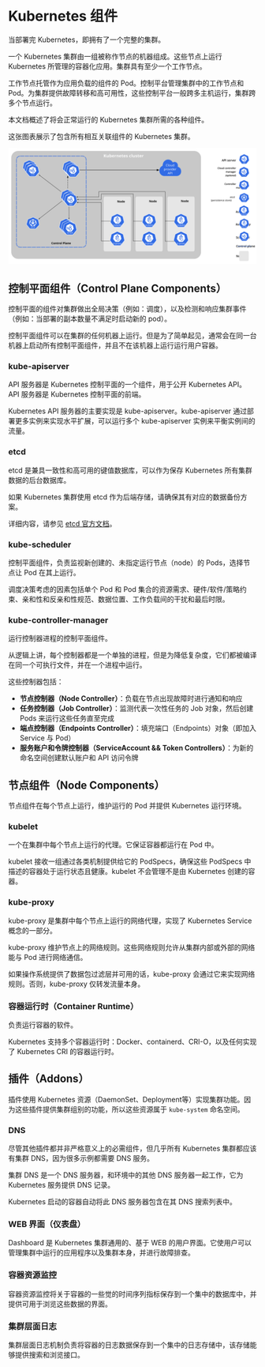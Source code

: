 # Kubernetes 组件

当部署完 Kubernetes，即拥有了一个完整的集群。

一个 Kubernetes 集群由一组被称作节点的机器组成。这些节点上运行 Kubernetes 所管理的容器化应用。集群具有至少一个工作节点。

工作节点托管作为应用负载的组件的 Pod。控制平台管理集群中的工作节点和 Pod。为集群提供故障转移和高可用性，这些控制平台一般跨多主机运行，集群跨多个节点运行。

本文档概述了将会正常运行的 Kubernetes 集群所需的各种组件。

这张图表展示了包含所有相互关联组件的 Kubernetes 集群。

![](../../.gitbook/assets/components-of-kubernetes.svg)

## 控制平面组件（Control Plane Components）

控制平面的组件对集群做出全局决策（例如：调度），以及检测和响应集群事件（例如：当部署的副本数量不满足时启动新的 pod）。

控制平面组件可以在集群的任何机器上运行。但是为了简单起见，通常会在同一台机器上启动所有控制平面组件，并且不在该机器上运行运行用户容器。

### kube-apiserver

API 服务器是 Kubernetes 控制平面的一个组件，用于公开 Kubernetes API。API 服务器是 Kubernetes 控制平面的前端。

Kubernetes API 服务器的主要实现是 kube-apiserver。kube-apiserver 通过部署更多实例来实现水平扩展，可以运行多个 kube-apiserver 实例来平衡实例间的流量。

### etcd

etcd 是兼具一致性和高可用的键值数据库，可以作为保存 Kubernetes 所有集群数据的后台数据库。

如果 Kubernetes 集群使用 etcd 作为后端存储，请确保其有对应的数据备份方案。

详细内容，请参见 [etcd 官方文档](https://etcd.io/docs/)。

### kube-scheduler

控制平面组件，负责监视新创建的、未指定运行节点（node）的 Pods，选择节点让 Pod 在其上运行。

调度决策考虑的因素包括单个 Pod 和 Pod 集合的资源需求、硬件/软件/策略约束、亲和性和反亲和性规范、数据位置、工作负载间的干扰和最后时限。

### kube-controller-manager

运行控制器进程的控制平面组件。

从逻辑上讲，每个控制器都是一个单独的进程，但是为降低复杂度，它们都被编译在同一个可执行文件，并在一个进程中运行。

这些控制器包括：

* **节点控制器（Node Controller）**：负载在节点出现故障时进行通知和响应
* **任务控制器（Job Controller）**：监测代表一次性任务的 Job 对象，然后创建 Pods 来运行这些任务直至完成
* **端点控制器（Endpoints Controller）**：填充端口（Endpoints）对象（即加入 Service 与 Pod）
* **服务账户和令牌控制器（ServiceAccount && Token Controllers）**：为新的命名空间创建默认账户和 API 访问令牌

## 节点组件（Node Components）

节点组件在每个节点上运行，维护运行的 Pod 并提供 Kubernetes 运行环境。

### kubelet

一个在集群中每个节点上运行的代理。它保证容器都运行在 Pod 中。

kubelet 接收一组通过各类机制提供给它的 PodSpecs，确保这些 PodSpecs 中描述的容器处于运行状态且健康。kubelet 不会管理不是由 Kubernetes 创建的容器。

### kube-proxy

kube-proxy 是集群中每个节点上运行的网络代理，实现了 Kubernetes Service 概念的一部分。

kube-proxy 维护节点上的网络规则。这些网络规则允许从集群内部或外部的网络能与 Pod 进行网络通信。

如果操作系统提供了数据包过滤层并可用的话，kube-proxy 会通过它来实现网络规则。否则，kube-proxy 仅转发流量本身。

### 容器运行时（Container Runtime）

负责运行容器的软件。

Kubernetes 支持多个容器运行时：Docker、containerd、CRI-O，以及任何实现了 Kubernetes CRI 的容器运行时。

## 插件（Addons）

插件使用 Kubernetes 资源（DaemonSet、Deployment等）实现集群功能。因为这些插件提供集群组别的功能，所以这些资源属于 `kube-system` 命名空间。

### DNS

尽管其他插件都并非严格意义上的必需组件，但几乎所有 Kubernetes 集群都应该有集群 DNS，因为很多示例都需要 DNS 服务。

集群 DNS 是一个 DNS 服务器，和环境中的其他 DNS 服务器一起工作，它为 Kubernetes 服务提供 DNS 记录。

Kubernetes 启动的容器自动将此 DNS 服务器包含在其 DNS 搜索列表中。

### WEB 界面（仪表盘）

Dashboard 是 Kubernetes 集群通用的、基于 WEB 的用户界面。它使用户可以管理集群中运行的应用程序以及集群本身，并进行故障排查。

### 容器资源监控

容器资源监控将关于容器的一些觉的时间序列指标保存到一个集中的数据库中，并提供可用于浏览这些数据的界面。

### 集群层面日志

集群层面日志机制负责将容器的日志数据保存到一个集中的日志存储中，该存储能够提供搜索和浏览接口。
